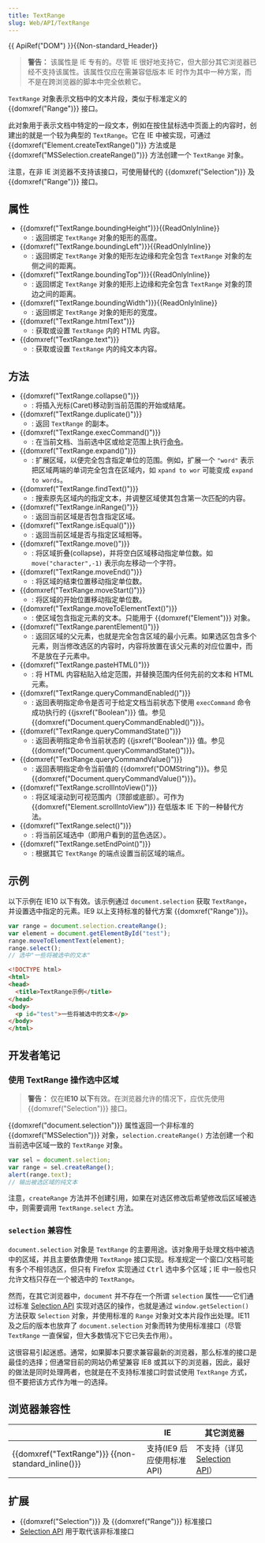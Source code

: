 ```yaml
---
title: TextRange
slug: Web/API/TextRange
---
```

{{ ApiRef("DOM") }}{{Non-standard_Header}}

> **警告：** 该属性是 IE 专有的。尽管 IE 很好地支持它，但大部分其它浏览器已经不支持该属性。该属性仅应在需兼容低版本 IE 时作为其中一种方案，而不是在跨浏览器的脚本中完全依赖它。

`TextRange` 对象表示文档中的文本片段，类似于标准定义的 {{domxref("Range")}} 接口。

此对象用于表示文档中特定的一段文本，例如在按住鼠标选中页面上的内容时，创建出的就是一个较为典型的 `TextRange`。它在 IE 中被实现，可通过 {{domxref("Element.createTextRange()")}} 方法或是 {{domxref("MSSelection.createRange()")}} 方法创建一个 `TextRange` 对象。

注意，在非 IE 浏览器不支持该接口，可使用替代的 {{domxref("Selection")}} 及 {{domxref("Range")}} 接口。

## 属性

- {{domxref("TextRange.boundingHeight")}}{{ReadOnlyInline}}
  - : 返回绑定 `TextRange` 对象的矩形的高度。
- {{domxref("TextRange.boundingLeft")}}{{ReadOnlyInline}}
  - : 返回绑定 `TextRange` 对象的矩形左边缘和完全包含 `TextRange` 对象的左侧之间的距离。
- {{domxref("TextRange.boundingTop")}}{{ReadOnlyInline}}
  - : 返回绑定 `TextRange` 对象的矩形上边缘和完全包含 `TextRange` 对象的顶边之间的距离。
- {{domxref("TextRange.boundingWidth")}}{{ReadOnlyInline}}
  - : 返回绑定 `TextRange` 对象的矩形的宽度。
- {{domxref("TextRange.htmlText")}}
  - : 获取或设置 `TextRange` 内的 HTML 内容。
- {{domxref("TextRange.text")}}
  - : 获取或设置 `TextRange` 内的纯文本内容。

## 方法

- {{domxref("TextRange.collapse()")}}
  - : 将插入光标(Caret)移动到当前范围的开始或结尾。
- {{domxref("TextRange.duplicate()")}}
  - : 返回 `TextRange` 的副本。
- {{domxref("TextRange.execCommand()")}}
  - : 在当前文档、当前选中区或给定范围上执行[命令](/zh-CN/docs/Web/API/Document/execCommand)。
- {{domxref("TextRange.expand()")}}
  - : 扩展区域，以便完全包含指定单位的范围。例如，扩展一个 `"word"` 表示把区域两端的单词完全包含在区域内，如 `xpand to wor` 可能变成 `expand to words`。
- {{domxref("TextRange.findText()")}}
  - : 搜索原先区域内的指定文本，并调整区域使其包含第一次匹配的内容。
- {{domxref("TextRange.inRange()")}}
  - : 返回当前区域是否包含指定区域。
- {{domxref("TextRange.isEqual()")}}
  - : 返回当前区域是否与指定区域相等。
- {{domxref("TextRange.move()")}}
  - : 将区域折叠(collapse)，并将空白区域移动指定单位数。如 `move("character",-1)` 表示向左移动一个字符。
- {{domxref("TextRange.moveEnd()")}}
  - : 将区域的结束位置移动指定单位数。
- {{domxref("TextRange.moveStart()")}}
  - : 将区域的开始位置移动指定单位数。
- {{domxref("TextRange.moveToElementText()")}}
  - : 使区域包含指定元素的文本。只能用于 {{domxref("Element")}} 对象。
- {{domxref("TextRange.parentElement()")}}
  - : 返回区域的父元素，也就是完全包含区域的最小元素。如果选区包含多个元素，则当修改选区的内容时，内容将放置在该父元素的对应位置中，而不是放在子元素中。
- {{domxref("TextRange.pasteHTML()")}}
  - : 将 HTML 内容粘贴入给定范围，并替换范围内任何先前的文本和 HTML 元素。
- {{domxref("TextRange.queryCommandEnabled()")}}
  - : 返回表明指定命令是否可于给定文档当前状态下使用 `execCommand` 命令成功执行的 {{jsxref("Boolean")}} 值。参见 {{domxref("Document.queryCommandEnabled()")}}。
- {{domxref("TextRange.queryCommandState()")}}
  - : 返回表明指定命令当前状态的 {{jsxref("Boolean")}} 值。参见 {{domxref("Document.queryCommandState()")}}。
- {{domxref("TextRange.queryCommandValue()")}}
  - : 返回表明指定命令当前值的 {{domxref("DOMString")}}。参见 {{domxref("Document.queryCommandValue()")}}。
- {{domxref("TextRange.scrollIntoView()")}}
  - : 将区域滚动到可视范围内（顶部或底部）。可作为 {{domxref("Element.scrollIntoView")}} 在低版本 IE 下的一种替代方法。
- {{domxref("TextRange.select()")}}
  - : 将当前区域选中（即用户看到的蓝色选区）。
- {{domxref("TextRange.setEndPoint()")}}
  - : 根据其它 `TextRange` 的端点设置当前区域的端点。

## 示例

以下示例在 IE10 以下有效。该示例通过 `document.selection` 获取 `TextRange`，并设置选中指定的元素。IE9 以上支持标准的替代方案 {{domxref("Range")}}。

```js
var range = document.selection.createRange();
var element = document.getElementById("test");
range.moveToElementText(element);
range.select();
// 选中"一些将被选中的文本"
```

```html
<!DOCTYPE html>
<html>
<head>
  <title>TextRange示例</title>
</head>
<body>
  <p id="test">一些将被选中的文本</p>
</body>
</html>
```

## 开发者笔记

### 使用 TextRange 操作选中区域

> **警告：** 仅在**IE10 以下**有效。在浏览器允许的情况下，应优先使用 {{domxref("Selection")}} 接口。

{{domxref("document.selection")}} 属性返回一个非标准的 {{domxref("MSSelection")}} 对象，`selection.createRange()` 方法创建一个和当前选中区域一致的 `TextRange` 对象。

```js
var sel = document.selection;
var range = sel.createRange();
alert(range.text);
// 输出被选区域的纯文本
```

注意，`createRange` 方法并不创建引用，如果在对选区修改后希望修改后区域被选中，则需要调用 `TextRange.select` 方法。

### `selection` 兼容性

`document.selection` 对象是 `TextRange` 的主要用途。该对象用于处理文档中被选中的区域，并且主要依靠使用 `TextRange` 接口实现。标准规定一个窗口/文档可能有多个不相邻选区，但只有 Firefox 实现通过 <kbd>Ctrl</kbd> 选中多个区域；IE 中一般也只允许文档只存在一个被选中的 `TextRange`。

然而，在其它浏览器中，`document` 并不存在一个所谓 `selection` 属性——它们通过标准 [Selection API](/zh-CN/docs/Web/API/Selection_API) 实现对选区的操作，也就是通过 `window.getSelection()` 方法获取 `Selection` 对象，并使用标准的 `Range` 对象对文本片段作出处理。IE11 及之后的版本也放弃了 `document.selection` 对象而转为使用标准接口（尽管 `TextRange` 一直保留，但大多数情况下它已失去作用）。

这很容易引起迷惑。通常，如果脚本只要求兼容最新的浏览器，那么标准的接口是最佳的选择；但通常目前的网站仍希望兼容 IE8 或其以下的浏览器，因此，最好的做法是同时处理两者，也就是在不支持标准接口时尝试使用 `TextRange` 方式，但不要把该方式作为唯一的选择。

## 浏览器兼容性

|                                                                   | IE                         | 其它浏览器                                                       |
| ----------------------------------------------------------------- | -------------------------- | ---------------------------------------------------------------- |
| {{domxref("TextRange")}} {{non-standard_inline()}} | 支持(IE9 后应使用标准 API) | 不支持（详见[Selection API](/zh-CN/docs/Web/API/Selection_API)） |

## 扩展

- {{domxref("Selection")}} 及 {{domxref("Range")}} 标准接口
- [Selection API](/zh-CN/docs/Web/API/Selection_API) 用于取代该非标准接口
